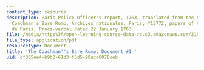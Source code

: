 ```yaml
---
content_type: resource
description: Paris Police Officer's report, 1763, translated from the French. The
  Coachman's Bare Rump, Archives nationales, Paris, Y13772, papers of the commissaires
  de Paris, Procs-verbal dated 22 January 1763
file: /media/https%3A/open-learning-course-data-rc.s3.amazonaws.com/21h-931-seminar-in-historical-methods-spring-2003/cf365ee4b9b361d3f3d598acd6078ceb_rumpdoc1.pdf
file_type: application/pdf
resourcetype: Document
title: 'The Coachman''s Bare Rump: Document #1 '
uid: cf365ee4-b9b3-61d3-f3d5-98acd6078ceb
---
```

